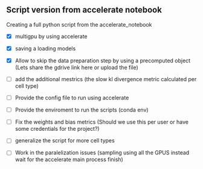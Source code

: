 ## Script version from accelerate notebook
Creating a full python script from the accelerate_notebook 

- [x]  multigpu by using accelerate 
- [x]  saving a loading models
- [x]  Allow to skip the data preparation step by using a precomputed object (Lets share the gdrive link here or upload the file)
- [ ]  add the additional mestrics (the slow kl divergence metric calculated per cell type)
- [ ]  Provide the config file to run using accelerate
- [ ]  Provide the enviroment to run the scripts (conda env)
- [ ]  Fix the weights and bias metrics (Should we use this per user or have some credentials for the project?)
- [ ]  generalize the script for more cell types
- [ ]  Work in the paralelization issues (sampling using all the GPUS instead wait for the accelerate main process finish)

